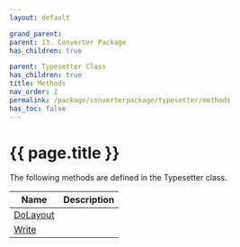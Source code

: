 ```yaml
---
layout: default

grand_parent: 
parent: 13. Converter Package
has_children: true

parent: Typesetter Class
has_children: true
title: Methods
nav_order: 2
permalink: /package/converterpackage/typesetter/methods
has_toc: false
---
```

# {{ page.title }}

The following methods are defined in the Typesetter class.

|Name       |  Description |
|----------	|--------------|
|[DoLayout](/package/converterpackage/typesetter/methods/dolayout) | |
|[Write](/package/converterpackage/typesetter/methods/write) | |